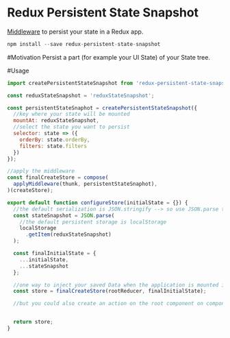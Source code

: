 Redux Persistent State Snapshot
====
[Middleware](http://rackt.github.io/redux/docs/advanced/Middleware.html) to persist your state in a Redux app.

```js
npm install --save redux-persistent-state-snapshot
```
#Motivation
Persist a part (for example your UI State) of your State tree.

#Usage
```js
import createPersistentStateSnapshot from 'redux-persistent-state-snapshot';

const reduxStateSnapshot = 'reduxStateSnapshot';

const persistentStateSnaphot = createPersistentStateSnapshot({
  //key where your state will be mounted
  mountAt: reduxStateSnapshot,
  //select the state you want to persist
  selector: state => ({
    orderBy: state.orderBy,
    filters: state.filters
  })
});

//apply the middleware
const finalCreateStore = compose(
  applyMiddleware(thunk, persistentStateSnaphot),
)(createStore);

export default function configureStore(initialState = {}) {
  //the default serialization is JSON.stringify --> so use JSON.parse to deserialize
  const stateSnapshot = JSON.parse(
    //the default persistent storage is localStorage
    localStorage
      .getItem(reduxStateSnapshot)
  );

  const finalInitialState = {
    ...initialState,
    ...stateSnapshot
  };

  //one way to inject your saved Data when the application is mounted is to pass it as the initialState to the store
  const store = finalCreateStore(rootReducer, finalInitialState);

  //but you could also create an action on the root component on componentWillMount...


  return store;
}
```
